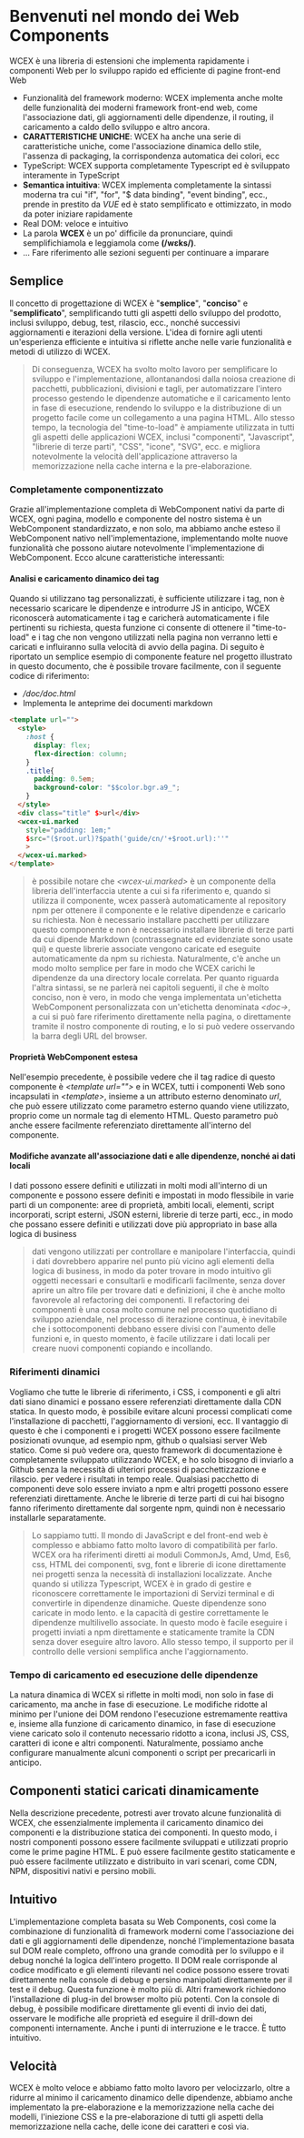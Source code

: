 <!--DESC: {icon:{name:"explore",pkg:"mdi",type:"filled"},id:1} -->

<p align=center><svg width=8em src="/logo.svg" ></svg></p>

# Benvenuti nel mondo dei Web Components

WCEX è una libreria di estensioni che implementa rapidamente i componenti Web per lo sviluppo rapido ed efficiente di pagine front-end Web

- Funzionalità del framework moderno: WCEX implementa anche molte delle funzionalità dei moderni framework front-end web, come l'associazione dati, gli aggiornamenti delle dipendenze, il routing, il caricamento a caldo dello sviluppo e altro ancora.
- **CARATTERISTICHE UNICHE**: WCEX ha anche una serie di caratteristiche uniche, come l'associazione dinamica dello stile, l'assenza di packaging, la corrispondenza automatica dei colori, ecc
- TypeScript: WCEX supporta completamente Typescript ed è sviluppato interamente in TypeScript
- **Semantica intuitiva**: WCEX implementa completamente la sintassi moderna tra cui "if", "for", "$ data binding", "event binding", ecc., prende in prestito da *VUE* ed è stato semplificato e ottimizzato, in modo da poter iniziare rapidamente
- Real DOM: veloce e intuitivo
- La parola **WCEX** è un po' difficile da pronunciare, quindi semplifichiamola e leggiamola come **(/wɛks/)**.
- ... Fare riferimento alle sezioni seguenti per continuare a imparare

## Semplice

Il concetto di progettazione di WCEX è "**semplice**", "**conciso**" e "**semplificato**", semplificando tutti gli aspetti dello sviluppo del prodotto, inclusi sviluppo, debug, test, rilascio, ecc., nonché successivi aggiornamenti e iterazioni della versione.
L'idea di fornire agli utenti un'esperienza efficiente e intuitiva si riflette anche nelle varie funzionalità e metodi di utilizzo di WCEX.

> Di conseguenza, WCEX ha svolto molto lavoro per semplificare lo sviluppo e l'implementazione, allontanandosi dalla noiosa creazione di pacchetti, pubblicazioni, divisioni e tagli, per automatizzare l'intero processo gestendo le dipendenze automatiche e il caricamento lento in fase di esecuzione, rendendo lo sviluppo e la distribuzione di un progetto facile come un collegamento a una pagina HTML. Allo stesso tempo, la tecnologia del "time-to-load" è ampiamente utilizzata in tutti gli aspetti delle applicazioni WCEX, inclusi "componenti", "Javascript", "librerie di terze parti", "CSS", "icone", "SVG", ecc. e migliora notevolmente la velocità dell'applicazione attraverso la memorizzazione nella cache interna e la pre-elaborazione.

### Completamente componentizzato

Grazie all'implementazione completa di WebComponent nativi da parte di WCEX, ogni pagina, modello e componente del nostro sistema è un WebComponent standardizzato, e non solo, ma abbiamo anche esteso il WebComponent nativo nell'implementazione, implementando molte nuove funzionalità che possono aiutare notevolmente l'implementazione di WebComponent. Ecco alcune caratteristiche interessanti:

#### Analisi e caricamento dinamico dei tag

Quando si utilizzano tag personalizzati, è sufficiente utilizzare i tag, non è necessario scaricare le dipendenze e introdurre JS in anticipo, WCEX riconoscerà automaticamente i tag e caricherà automaticamente i file pertinenti su richiesta, questa funzione ci consente di ottenere il "time-to-load" e i tag che non vengono utilizzati nella pagina non verranno letti e caricati e influiranno sulla velocità di avvio della pagina. Di seguito è riportato un semplice esempio di componente feature nel progetto illustrato in questo documento, che è possibile trovare facilmente, con il seguente codice di riferimento:
- _/doc/doc.html_
- Implementa le anteprime dei documenti markdown
```html
<template url="">
  <style>
    :host {
      display: flex;
      flex-direction: column;
    }
    .title{
      padding: 0.5em;
      background-color: "$$color.bgr.a9_";
    }
  </style>
  <div class="title" $>url</div>
  <wcex-ui.marked 
    style="padding: 1em;" 
    $src="($root.url)?$path('guide/cn/'+$root.url):''"
    >
  </wcex-ui.marked>
</template>
```

> è possibile notare che _\<wcex-ui.marked\>_ è un componente della libreria dell'interfaccia utente a cui si fa riferimento e, quando si utilizza il componente, wcex passerà automaticamente al repository npm per ottenere il componente e le relative dipendenze e caricarlo su richiesta. Non è necessario installare pacchetti per utilizzare questo componente e non è necessario installare librerie di terze parti da cui dipende Markdown (contrassegnate ed evidenziate sono usate qui) e queste librerie associate vengono caricate ed eseguite automaticamente da npm su richiesta. Naturalmente, c'è anche un modo molto semplice per fare in modo che WCEX carichi le dipendenze da una directory locale correlata. Per quanto riguarda l'altra sintassi, se ne parlerà nei capitoli seguenti, il che è molto conciso, non è vero, in modo che venga implementata un'etichetta WebComponent personalizzata con un'etichetta denominata _\<doc-\>_, a cui si può fare riferimento direttamente nella pagina, o direttamente tramite il nostro componente di routing, e lo si può vedere osservando la barra degli URL del browser.

#### Proprietà WebComponent estesa
Nell'esempio precedente, è possibile vedere che il tag radice di questo componente è _\<template url=""\>_ e in WCEX, tutti i componenti Web sono incapsulati in _\<template\>_, insieme a un attributo esterno denominato _url_, che può essere utilizzato come parametro esterno quando viene utilizzato, proprio come un normale tag di elemento HTML. Questo parametro può anche essere facilmente referenziato direttamente all'interno del componente.


#### Modifiche avanzate all'associazione dati e alle dipendenze, nonché ai dati locali
I dati possono essere definiti e utilizzati in molti modi all'interno di un componente e possono essere definiti e impostati in modo flessibile in varie parti di un componente: aree di proprietà, ambiti locali, elementi, script incorporati, script esterni, JSON esterni, librerie di terze parti, ecc., in modo che possano essere definiti e utilizzati dove più appropriato in base alla logica di business
> dati vengono utilizzati per controllare e manipolare l'interfaccia, quindi i dati dovrebbero apparire nel punto più vicino agli elementi della logica di business, in modo da poter trovare in modo intuitivo gli oggetti necessari e consultarli e modificarli facilmente, senza dover aprire un altro file per trovare dati e definizioni, il che è anche molto favorevole al refactoring dei componenti. Il refactoring dei componenti è una cosa molto comune nel processo quotidiano di sviluppo aziendale, nel processo di iterazione continua, è inevitabile che i sottocomponenti debbano essere divisi con l'aumento delle funzioni e, in questo momento, è facile utilizzare i dati locali per creare nuovi componenti copiando e incollando.

### Riferimenti dinamici
Vogliamo che tutte le librerie di riferimento, i CSS, i componenti e gli altri dati siano dinamici e possano essere referenziati direttamente dalla CDN statica. In questo modo, è possibile evitare alcuni processi complicati come l'installazione di pacchetti, l'aggiornamento di versioni, ecc. Il vantaggio di questo è che i componenti e i progetti WCEX possono essere facilmente posizionati ovunque, ad esempio npm, github o qualsiasi server Web statico. Come si può vedere ora, questo framework di documentazione è completamente sviluppato utilizzando WCEX, e ho solo bisogno di inviarlo a Github senza la necessità di ulteriori processi di pacchettizzazione e rilascio. per vedere i risultati in tempo reale. Qualsiasi pacchetto di componenti deve solo essere inviato a npm e altri progetti possono essere referenziati direttamente. Anche le librerie di terze parti di cui hai bisogno fanno riferimento direttamente dal sorgente npm, quindi non è necessario installarle separatamente.

> Lo sappiamo tutti. Il mondo di JavaScript e del front-end web è complesso e abbiamo fatto molto lavoro di compatibilità per farlo. WCEX ora ha riferimenti diretti ai moduli CommonJs, Amd, Umd, Es6, css, HTML dei componenti, svg, font e librerie di icone direttamente nei progetti senza la necessità di installazioni localizzate. Anche quando si utilizza Typescript, WCEX è in grado di gestire e riconoscere correttamente le importazioni di Servizi terminal e di convertirle in dipendenze dinamiche. Queste dipendenze sono caricate in modo lento. e la capacità di gestire correttamente le dipendenze multilivello associate. In questo modo è facile eseguire i progetti inviati a npm direttamente e staticamente tramite la CDN senza dover eseguire altro lavoro. Allo stesso tempo, il supporto per il controllo delle versioni semplifica anche l'aggiornamento.

### Tempo di caricamento ed esecuzione delle dipendenze
La natura dinamica di WCEX si riflette in molti modi, non solo in fase di caricamento, ma anche in fase di esecuzione. Le modifiche ridotte al minimo per l'unione dei DOM rendono l'esecuzione estremamente reattiva e, insieme alla funzione di caricamento dinamico, in fase di esecuzione viene caricato solo il contenuto necessario ridotto a icona, inclusi JS, CSS, caratteri di icone e altri componenti. Naturalmente, possiamo anche configurare manualmente alcuni componenti o script per precaricarli in anticipo.

## Componenti statici caricati dinamicamente
Nella descrizione precedente, potresti aver trovato alcune funzionalità di WCEX, che essenzialmente implementa il caricamento dinamico dei componenti e la distribuzione statica dei componenti. In questo modo, i nostri componenti possono essere facilmente sviluppati e utilizzati proprio come le prime pagine HTML. E può essere facilmente gestito staticamente e può essere facilmente utilizzato e distribuito in vari scenari, come CDN, NPM, dispositivi nativi e persino mobili.

## Intuitivo
L'implementazione completa basata su Web Components, così come la combinazione di funzionalità di framework moderni come l'associazione dei dati e gli aggiornamenti delle dipendenze, nonché l'implementazione basata sul DOM reale completo, offrono una grande comodità per lo sviluppo e il debug nonché la logica dell'intero progetto. Il DOM reale corrisponde al codice modificato e gli elementi rilevanti nel codice possono essere trovati direttamente nella console di debug e persino manipolati direttamente per il test e il debug. Questa funzione è molto più di. Altri framework richiedono l'installazione di plug-in del browser molto più potenti. Con la console di debug, è possibile modificare direttamente gli eventi di invio dei dati, osservare le modifiche alle proprietà ed eseguire il drill-down dei componenti internamente. Anche i punti di interruzione e le tracce. È tutto intuitivo.

## Velocità
WCEX è molto veloce e abbiamo fatto molto lavoro per velocizzarlo, oltre a ridurre al minimo il caricamento dinamico delle dipendenze, abbiamo anche implementato la pre-elaborazione e la memorizzazione nella cache dei modelli, l'iniezione CSS e la pre-elaborazione di tutti gli aspetti della memorizzazione nella cache, delle icone dei caratteri e così via.
> Vale la pena ricordare che WCEX non è come altri framework che utilizzano VDOM, è completamente basato sull'albero DOM reale per l'unione delle modifiche e l'elaborazione, abbiamo abbandonato l'algoritmo di confronto delle differenze dell'albero DOM e abbiamo invece implementato un piccolo raccoglitore di modifiche per ottenere quando i dati cambiano, ottenere l'unità di modifica più piccola, unirla e infine aggiornare il DOM contemporaneamente, in modo che la velocità di risposta del sistema sia notevolmente migliorata.

## Sviluppo progressivo
A differenza di altri framework, WCEX non ha una forte preferenza linguistica, che si tratti di HTML, Javscript, Typescript, ecc., è una scelta di sviluppo che supportiamo e consigliamo, ma è un processo di sviluppo graduale che si evolve da semplice a complesso per poi essere diviso e rifattorizzato. In questo processo, segui il concetto di **buon gatto**, implementazione rapida, logica semplificata e comodo aggiornamento iterativo.

> Di solito utilizziamo questo approccio nei nostri progetti:
> - Innanzitutto, le pagine con logica semplice, di solito in modo puramente _HTML_, cercano di evitare Javascript, perché questo porterà alla separazione della definizione e del riferimento del nome della variabile, che sembra stancante;
> - In secondo luogo, con l'aumentare della complessità del business, soprattutto quando le istruzioni JS incorporate negli elementi sono lunghe, migrare il JS al _HTML script in linea tag_ e utilizzare la sintassi Javascript, in modo che ci possa essere un controllo della sintassi di base e una migliore formattazione;
> - In terzo luogo, man mano che l'attività aumenta ulteriormente e il numero di righe di codice aumenta, in genere controlliamo _inline JavaScript_ entro 50 righe, dividiamo Js in un file dattiloscritto separato e completiamo il tipo. Con il supporto di _WCEX_, questo sarà facile;
> - Infine, quando il componente diventa più grande, il componente deve essere diviso in modo indipendente



## Consegna a basso costo
Il ciclo di vita di un prodotto software è complesso e WCEX considera come semplificare e ottimizzare l'intero ciclo di vita del prodotto software, compresa la catena di sviluppo e debug. Testare la distribuzione e il rilascio e le modifiche successive più e più volte. iterazione della versione e molti altri collegamenti. Ottimizza e semplifica questi passaggi. Può migliorare notevolmente l'efficienza del nostro sviluppo. In questo modo si riduce il costo dell'intero ciclo di sviluppo del software. Di conseguenza, molte delle funzionalità che progettiamo sono correlate a queste. Nei capitoli seguenti. Potresti vedere alcune applicazioni interessanti in ogni sezione.
> Ad esempio, in base alle funzionalità di dipendenza dinamica e caricamento, è possibile ottenere moduli multicomponente nello sviluppo in team, aggiornamenti a caldo collaborativi di rete collaborativa con più persone e questi aggiornamenti sono basati su aggiornamenti locali. Le modifiche apportate da tutti si riflettono nell'anteprima in tempo reale

> Con le funzionalità dei componenti statici WCEX, puoi persino utilizzare npm e GitHub come blog personale, quindi non hai bisogno di un server o di una tariffa per il traffico.

> Questo documento fa proprio questo, il framework e i componenti del documento sono scritti in WCEX, fanno riferimento ad alcuni dei pacchetti di terze parti disponibili su NPM e parte del contenuto è scritto in markdown. Alla fine, è stato pubblicato direttamente su NPM, attraverso il CDN pubblico gratuito, che è quello che puoi vedere ora.

## Varie
Nell'angolo in alto a destra, c'è un piccolo pulsante dove puoi provare le funzionalità di WCEX Semantic Real-Time Color Matching e scegliere il colore che ti piace.

Inoltre, è possibile notare che questo documento utilizza un carattere cinese speciale e WCEX implementa anche il caricamento temporale dei caratteri cinesi di grandi dimensioni. L'usabilità dell'utilizzo di una varietà di caratteri cinesi nel browser è stata notevolmente migliorata e i dettagli del caricamento dei caratteri possono essere visualizzati nella console di debug e l'uso di questo carattere cinese non dipende da altri servizi API di terze parti sono anche completamente statici e supportano offline, e ci sarà un capitolo dedicato al supporto e all'ottimizzazione del caricamento dei caratteri cinesi Elementi di riferimento: [https://github.com/wc-ex/cn-fontsource]( https://github.com/wc-ex/cn-fontsource)
